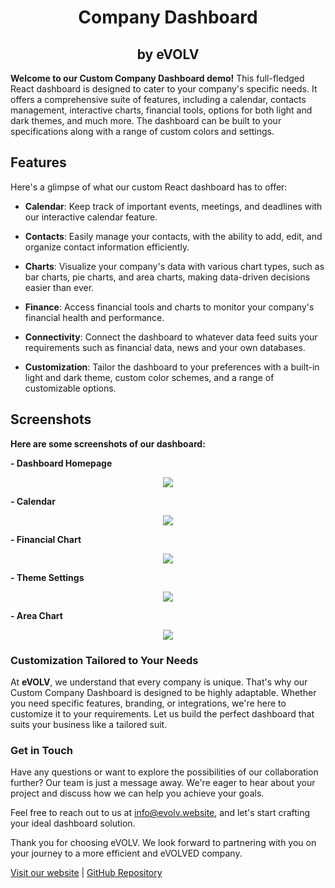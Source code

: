 <p align="center">
<h1 align="center"><b>Company Dashboard</b></h1>
   <h2 align="center">by eVOLV</h2>
</p>

<b>Welcome to our Custom Company Dashboard demo!</b> This full-fledged React dashboard is designed to cater to your company's specific needs. It offers a comprehensive suite of features, including a calendar, contacts management, interactive charts, financial tools, options for both light and dark themes, and much more. The dashboard can be built to your specifications along with a range of custom colors and settings.

## Features

Here's a glimpse of what our custom React dashboard has to offer:

- **Calendar**: Keep track of important events, meetings, and deadlines with our interactive calendar feature.

- **Contacts**: Easily manage your contacts, with the ability to add, edit, and organize contact information efficiently.

- **Charts**: Visualize your company's data with various chart types, such as bar charts, pie charts, and area charts, making data-driven decisions easier than ever.

- **Finance**: Access financial tools and charts to monitor your company's financial health and performance.

- **Connectivity**: Connect the dashboard to whatever data feed suits your requirements such as financial data, news and your own databases.

- **Customization**: Tailor the dashboard to your preferences with a built-in light and dark theme, custom color schemes, and a range of customizable options.

## Screenshots

<b>Here are some screenshots of our dashboard:</b>

<b>- Dashboard Homepage</b>
<p align="center">
<img src="https://github.com/fintechwizard/dashboard/assets/107593481/a6f6748f-4d06-401a-ae03-56f165d91996">
</p>

<b>- Calendar</b>
<p align="center">
<img src="https://github.com/fintechwizard/dashboard/assets/107593481/1490bfbb-f1da-4a8b-8113-beae17f2ee37">
</p>

<b>- Financial Chart</b>
<p align="center">
<img src="https://github.com/fintechwizard/dashboard/assets/107593481/f5675cca-6d14-45e1-b206-25c8c7687bfd">
</p>

<b>- Theme Settings</b>
<p align="center">
<img src="https://github.com/fintechwizard/dashboard/assets/107593481/153519c9-167c-41ff-be62-057f3cc6d375">
</p>

<b>- Area Chart</b>
<p align="center">
<img src="https://github.com/fintechwizard/dashboard/assets/107593481/866c77a6-1efc-4f92-a9d8-388ad2418e9e">
</p>

<h3>Customization Tailored to Your Needs</h3>

At <b>eVOLV</b>, we understand that every company is unique. That's why our Custom Company Dashboard is designed to be highly adaptable. Whether you need specific features, branding, or integrations, we're here to customize it to your requirements. Let us build the perfect dashboard that suits your business like a tailored suit.
   
<h3>Get in Touch</h3>

Have any questions or want to explore the possibilities of our collaboration further? Our team is just a message away. We're eager to hear about your project and discuss how we can help you achieve your goals.

Feel free to reach out to us at [info@evolv.website](mailto:info@evolv.website), and let's start crafting your ideal dashboard solution.

Thank you for choosing eVOLV. We look forward to partnering with you on your journey to a more efficient and eVOLVED company.

[Visit our website](https://www.evolv.website) | [GitHub Repository](https://github.com/fintechwizard/dashboard)
